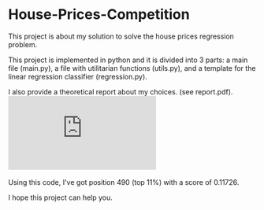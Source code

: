 # House-Prices-Competition
This project is about my solution to solve the house prices regression problem.

This project is implemented in python and it is divided into 3 parts: a main file (main.py), a file with utilitarian functions (utils.py), and a template for the linear regression classifier (regression.py).

I also provide a theoretical report about my choices. (see report.pdf).
![alt text](https://github.com/weslleylc/House-Prices-Competition/blob/master/report.pdf)

Using this code, I've got position 490 (top 11%) with a score of 0.11726.

I hope this project can help you.


